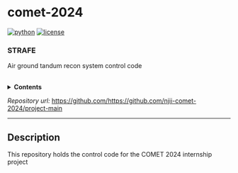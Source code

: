 # comet-2024

[![python](https://img.shields.io/badge/python-3.10-blue.svg?style=flat&logo=python&logoColor=blue)](https://pypi.org/project/cookiecutter/)
[![license](https://img.shields.io/badge/license-mit-green.svg?logo=cachet&style=flat&logoColor=green)](https://choosealicense.com/licenses/)

### STRAFE 
Air ground tandum recon system control code

</br>

<details><summary><b>Contents</b></summary>

- [Description](Description)

</details>

*Repository url:* https://github.com/https://github.com/njii-comet-2024/project-main

---

## Description

This repository holds the control code for the COMET 2024 internship project